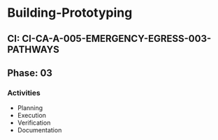 # Building-Prototyping

## CI: CI-CA-A-005-EMERGENCY-EGRESS-003-PATHWAYS
## Phase: 03

### Activities
- Planning
- Execution
- Verification
- Documentation
